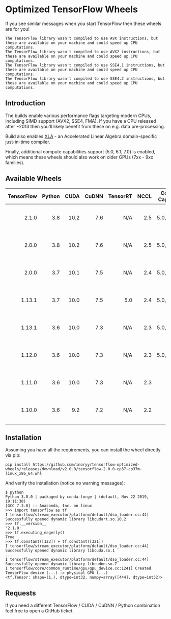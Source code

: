 # Optimized TensorFlow Wheels

If you see similar messages when you start TensorFlow then these wheels are for you!

```
The TensorFlow library wasn't compiled to use AVX instructions, but these are available on your machine and could speed up CPU computations.
The TensorFlow library wasn't compiled to use AVX2 instructions, but these are available on your machine and could speed up CPU computations.
The TensorFlow library wasn't compiled to use SSE4.1 instructions, but these are available on your machine and could speed up CPU computations.
The TensorFlow library wasn't compiled to use SSE4.2 instructions, but these are available on your machine and could speed up CPU computations.
```

## Introduction

The builds enable various performance flags targeting modern CPUs, including SIMD support (AVX2, SSE4, FMA).
If you have a CPU released after ~2013 then you'll likely benefit from these on e.g. data pre-processing.

Build also enables [XLA](https://www.tensorflow.org/xla/) - an Accelerated Linear Algebra domain-specific just-in-time compiler.

Finally, additional compute capabilities support (5.0, 6.1, 7.0) is enabled, which means these wheels should also work on older GPUs (7xx - 9xx families).

## Available Wheels
|TensorFlow|Python|CUDA|CuDNN|TensorRT|NCCL|Compute Capability|OS|Link|
|---:|---:|---:|---:|---:|---:|---:|:---:|:---:|
|2.1.0|3.8|10.2|7.6|N/A|2.5|5.0,6.1,7.0|Linux|[tensorflow-2.1.0-cp38-cp38-linux_x86_64.whl](https://github.com/inoryy/tensorflow-optimized-wheels/releases/download/v2.1.0/tensorflow-2.1.0-cp38-cp38-linux_x86_64.whl)|
|2.0.0|3.8|10.2|7.6|N/A|2.5|5.0,6.1,7.0|Linux|[tensorflow-2.0.0-cp38-cp38-linux_x86_64.whl](https://github.com/inoryy/tensorflow-optimized-wheels/releases/download/v2.0.0-py3.8/tensorflow-2.0.0-cp38-cp38-linux_x86_64.whl)|
|2.0.0|3.7|10.1|7.5|N/A|2.4|5.0,6.1,7.0|Linux|[tensorflow-2.0.0-cp37-cp37m-linux_x86_64.whl](https://github.com/inoryy/tensorflow-optimized-wheels/releases/download/v2.0.0/tensorflow-2.0.0-cp37-cp37m-linux_x86_64.whl)|
|1.13.1|3.7|10.0|7.5|5.0|2.4|5.0,6.1,7.0|Linux|[tensorflow-1.13.1-cp37-cp37m-linux_x86_64.whl](https://github.com/inoryy/tensorflow-optimized-wheels/releases/download/v1.13.1-py37/tensorflow-1.13.1-cp37-cp37m-linux_x86_64.whl)|
|1.13.1|3.6|10.0|7.3|N/A|2.3|5.0,6.1,7.0|Linux|[tensorflow-1.13.1-cp36-cp36m-linux_x86_64.whl](https://github.com/inoryy/tensorflow-optimized-wheels/releases/download/v1.13.1/tensorflow-1.13.1-cp36-cp36m-linux_x86_64.whl)|
|1.12.0|3.6|10.0|7.3|N/A|2.3|5.0,6.1,7.0|Linux|[tensorflow-1.12.0-cp36-cp36m-linux_x86_64.whl](https://github.com/inoryy/tensorflow-optimized-wheels/releases/download/v1.12.0/tensorflow-1.12.0-cp36-cp36m-linux_x86_64.whl)|
|1.11.0|3.6|10.0|7.3|N/A|2.3|6.1|Linux|[tensorflow-1.11.0-cp36-cp36m-linux_x86_64.whl](https://github.com/inoryy/tensorflow-optimized-wheels/releases/download/v1.11.0/tensorflow-1.11.0-cp36-cp36m-linux_x86_64.whl)|
|1.10.0|3.6|9.2|7.2|N/A|2.2|6.1|Linux|[tensorflow-1.10.0-cp36-cp36m-linux_x86_64.whl](https://github.com/inoryy/tensorflow-optimized-wheels/releases/download/v1.10.0/tensorflow-1.10.0-cp36-cp36m-linux_x86_64.whl)|


## Installation

Assuming you have all the requirements, you can install the wheel directly via pip:

```
pip install https://github.com/inoryy/tensorflow-optimized-wheels/releases/download/v2.0.0/tensorflow-2.0.0-cp37-cp37m-linux_x86_64.whl
```
And verify the installation (notice no warning messages):

```
$ python
Python 3.8.0 | packaged by conda-forge | (default, Nov 22 2019, 19:11:38)
[GCC 7.3.0] :: Anaconda, Inc. on linux
>>> import tensorflow as tf
I tensorflow/stream_executor/platform/default/dso_loader.cc:44] Successfully opened dynamic library libcudart.so.10.2
>>> tf.__version__
'2.1.0'
>>> tf.executing_eagerly()
True
>>> tf.constant([123]) + tf.constant([321])
I tensorflow/stream_executor/platform/default/dso_loader.cc:44] Successfully opened dynamic library libcuda.so.1
...
I tensorflow/stream_executor/platform/default/dso_loader.cc:44] Successfully opened dynamic library libcudnn.so.7
I tensorflow/core/common_runtime/gpu/gpu_device.cc:1241] Created TensorFlow device (...) -> physical GPU (...)
<tf.Tensor: shape=(1,), dtype=int32, numpy=array([444], dtype=int32)>
```

## Requests

If you need a different TensorFlow / CUDA / CuDNN / Python combination feel free to open a GitHub ticket.
